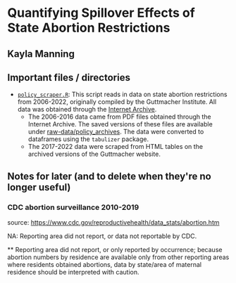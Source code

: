 # Quantifying Spillover Effects of State Abortion Restrictions
## Kayla Manning

## Important files / directories

- [`policy_scraper.R`](policy_scraper.R): This script reads in data on state abortion restrictions from 2006-2022, originally compiled by the Guttmacher Institute. All data was obtained through the [Internet Archive](https://web.archive.org/).
  - The 2006-2016 data came from PDF files obtained through the Internet Archive. The saved versions of these files are available under [raw-data/policy_archives](raw-data/policy_archives). The data were converted to dataframes using the `tabulizer` package.
  - The 2017-2022 data were scraped from HTML tables on the archived versions of the Guttmacher website.
  

## Notes for later (and to delete when they're no longer useful)

### CDC abortion surveillance 2010-2019 

source: https://www.cdc.gov/reproductivehealth/data_stats/abortion.htm

NA: Reporting area did not report, or data not reportable by CDC.	

** Reporting area did not report, or only reported by occurrence; because abortion numbers by residence are available only from other reporting areas where residents obtained abortions, data by state/area of maternal residence should be interpreted with caution.